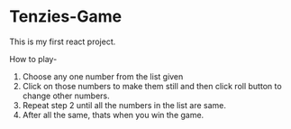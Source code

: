 # Tenzies-Game

This is my first react project.

How to play-
1. Choose any one number from the list given
2. Click on those numbers to make them still and then click roll button to change other numbers.
3. Repeat step 2 until all the numbers in the list are same.
4. After all the same, thats when you win the game.

